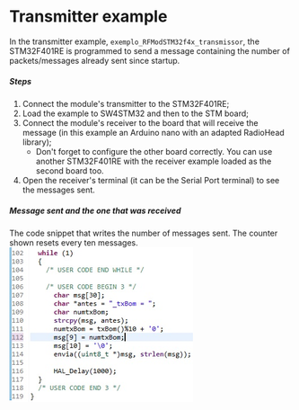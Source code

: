 # Transmitter example
In the transmitter example, `exemplo_RFModSTM32f4x_transmissor`, the STM32F401RE is programmed to send a message containing the number of packets/messages already sent since startup.
##### Steps
1. Connect the module's transmitter to the STM32F401RE;
2. Load the example to SW4STM32 and then to the STM board;
3. Connect the module's receiver to the board that will receive the message (in this example an Arduino nano with an adapted RadioHead library);
   - Don't forget to configure the other board correctly. You can use another STM32F401RE with the receiver example loaded as the second board too.
4. Open the receiver's terminal (it can be the Serial Port terminal) to see the messages sent.
##### Message sent and the one that was received
The code snippet that writes the number of messages sent. The counter shown resets every ten messages.
![TesteTransmissor2](https://github.com/GabPGomes/433MHz_RF_Module_STM32F4x/blob/main/images/TesteTransmissor2.jpg)
